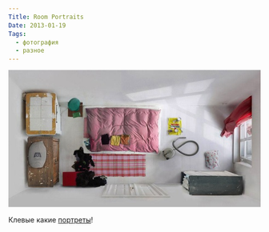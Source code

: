 ```yaml
---
Title: Room Portraits
Date: 2013-01-19
Tags:
  - фотография
  - разное
---
```


![room-portraits.jpeg](images/room-portraits.jpeg)

Клевые какие [портреты](http://www.slate.com/blogs/behold/2013/01/14/menno_aden_room_portraits_taken_from_above_photos.html)!